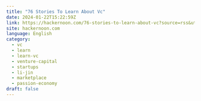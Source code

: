 ```yaml
---
title: "76 Stories To Learn About Vc"
date: 2024-01-22T15:22:59Z
link: https://hackernoon.com/76-stories-to-learn-about-vc?source=rss&utm_medium=RSS&utm_source=news.12bit.vn
site: hackernoon.com
language: English
category:
  - vc
  - learn
  - learn-vc
  - venture-capital
  - startups
  - li-jin
  - marketplace
  - passion-economy
draft: false
---
```

